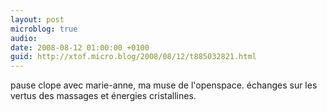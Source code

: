 ```yaml
---
layout: post
microblog: true
audio: 
date: 2008-08-12 01:00:00 +0100
guid: http://xtof.micro.blog/2008/08/12/t885032821.html
---
```

pause clope avec marie-anne, ma muse de l'openspace. échanges sur les vertus des massages et énergies cristallines.
